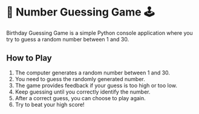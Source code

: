 # 🎲 Number Guessing Game 🕹️

Birthday Guessing Game is a simple Python console application where you try to guess a random number between 1 and 30.

## How to Play 

1. The computer generates a random number between 1 and 30.
2. You need to guess the randomly generated number.
3. The game provides feedback if your guess is too high or too low.
4. Keep guessing until you correctly identify the number.
5. After a correct guess, you can choose to play again.
6. Try to beat your high score!
